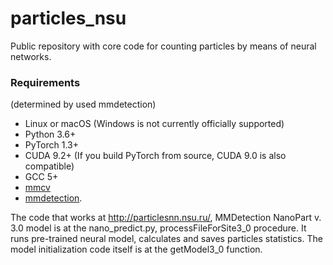 # particles_nsu
Public repository with core code for counting particles by means of neural networks.

### Requirements
(determined by used mmdetection)

- Linux or macOS (Windows is not currently officially supported)
- Python 3.6+
- PyTorch 1.3+
- CUDA 9.2+ (If you build PyTorch from source, CUDA 9.0 is also compatible)
- GCC 5+
- [mmcv](https://github.com/open-mmlab/mmcv)
- [mmdetection](https://raw.githubusercontent.com/open-mmlab/mmdetection/master/docs/install.md).

The code that works at http://particlesnn.nsu.ru/, MMDetection NanoPart v. 3.0 model is at the nano_predict.py, processFileForSite3_0 procedure. It runs pre-trained neural model, calculates and saves particles statistics. The model initialization code itself is at the getModel3_0 function.
